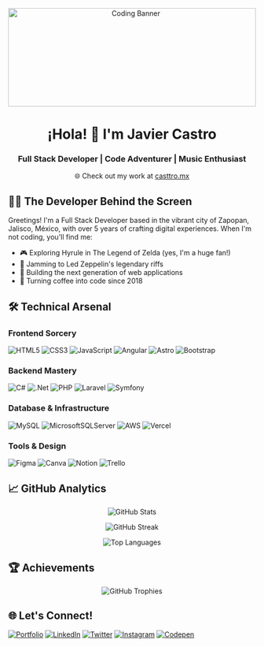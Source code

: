 <div align="center">
  <img src="https://images.unsplash.com/photo-1555066931-4365d14bab8c?auto=format&fit=crop&w=2000&h=400&q=80" alt="Coding Banner" style="width: 100%; height: 200px; object-fit: cover;">
</div>

<h1 align="center">¡Hola! 👋 I'm Javier Castro</h1>
<h3 align="center">Full Stack Developer | Code Adventurer | Music Enthusiast</h3>
<p align="center">🌐 Check out my work at <a href="https://casttro.mx" target="_blank">casttro.mx</a></p>

## 🧙‍♂️ The Developer Behind the Screen

Greetings! I'm a Full Stack Developer based in the vibrant city of Zapopan, Jalisco, México, with over 5 years of crafting digital experiences. When I'm not coding, you'll find me:

- 🎮 Exploring Hyrule in The Legend of Zelda (yes, I'm a huge fan!)
- 🎸 Jamming to Led Zeppelin's legendary riffs
- 🚀 Building the next generation of web applications
- 🌟 Turning coffee into code since 2018

## 🛠️ Technical Arsenal

### Frontend Sorcery
![HTML5](https://img.shields.io/badge/html5-%23E34F26.svg?style=flat&logo=html5&logoColor=white)
![CSS3](https://img.shields.io/badge/css3-%231572B6.svg?style=flat&logo=css3&logoColor=white)
![JavaScript](https://img.shields.io/badge/javascript-%23323330.svg?style=flat&logo=javascript&logoColor=%23F7DF1E)
![Angular](https://img.shields.io/badge/angular-%23DD0031.svg?style=flat&logo=angular&logoColor=white)
![Astro](https://img.shields.io/badge/astro-%232C2052.svg?style=flat&logo=astro&logoColor=white)
![Bootstrap](https://img.shields.io/badge/bootstrap-%23563D7C.svg?style=flat&logo=bootstrap&logoColor=white)

### Backend Mastery
![C#](https://img.shields.io/badge/c%23-%23239120.svg?style=flat&logo=c-sharp&logoColor=white)
![.Net](https://img.shields.io/badge/.NET-5C2D91?style=flat&logo=.net&logoColor=white)
![PHP](https://img.shields.io/badge/php-%23777BB4.svg?style=flat&logo=php&logoColor=white)
![Laravel](https://img.shields.io/badge/laravel-%23FF2D20.svg?style=flat&logo=laravel&logoColor=white)
![Symfony](https://img.shields.io/badge/symfony-%23000000.svg?style=flat&logo=symfony&logoColor=white)

### Database & Infrastructure
![MySQL](https://img.shields.io/badge/mysql-%2300f.svg?style=flat&logo=mysql&logoColor=white)
![MicrosoftSQLServer](https://img.shields.io/badge/Microsoft%20SQL%20Server-CC2927?style=flat&logo=microsoft%20sql%20server&logoColor=white)
![AWS](https://img.shields.io/badge/AWS-%23FF9900.svg?style=flat&logo=amazon-aws&logoColor=white)
![Vercel](https://img.shields.io/badge/vercel-%23000000.svg?style=flat&logo=vercel&logoColor=white)

### Tools & Design
![Figma](https://img.shields.io/badge/figma-%23F24E1E.svg?style=flat&logo=figma&logoColor=white)
![Canva](https://img.shields.io/badge/Canva-%2300C4CC.svg?style=flat&logo=Canva&logoColor=white)
![Notion](https://img.shields.io/badge/Notion-%23000000.svg?style=flat&logo=notion&logoColor=white)
![Trello](https://img.shields.io/badge/Trello-%23026AA7.svg?style=flat&logo=Trello&logoColor=white)

## 📈 GitHub Analytics

<p align="center">
  <img src="https://github-readme-stats.vercel.app/api?username=JCastro-bit&theme=dark&hide_border=false&include_all_commits=false&count_private=false" alt="GitHub Stats" />
</p>

<p align="center">
  <img src="https://github-readme-streak-stats.herokuapp.com/?user=JCastro-bit&theme=dark&hide_border=false" alt="GitHub Streak" />
</p>

<p align="center">
  <img src="https://github-readme-stats.vercel.app/api/top-langs/?username=JCastro-bit&theme=dark&hide_border=false&include_all_commits=false&count_private=false&layout=compact" alt="Top Languages" />
</p>

## 🏆 Achievements

<p align="center">
  <img src="https://github-profile-trophy.vercel.app/?username=JCastro-bit&theme=dracula&no-frame=true&no-bg=false&margin-w=4" alt="GitHub Trophies" />
</p>

## 🌐 Let's Connect!

[![Portfolio](https://img.shields.io/badge/Portfolio-casttro.mx-FF4088?style=flat&logo=google-chrome&logoColor=white)](https://casttro.mx)
[![LinkedIn](https://img.shields.io/badge/LinkedIn-%230077B5.svg?logo=linkedin&logoColor=white)](https://linkedin.com/in/j-castro27)
[![Twitter](https://img.shields.io/badge/Twitter-%231DA1F2.svg?logo=Twitter&logoColor=white)](https://twitter.com/Javier_Cast27)
[![Instagram](https://img.shields.io/badge/Instagram-%23E4405F.svg?logo=Instagram&logoColor=white)](https://instagram.com/javier27_cast)
[![Codepen](https://img.shields.io/badge/Codepen-000000?style=for-the-badge&logo=codepen&logoColor=white)](https://codepen.io/JCastro-bit)

